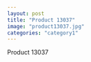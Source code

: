 ```yaml
---
layout: post
title: "Product 13037"
image: "product13037.jpg"
categories: "category1"
---
```

Product 13037
